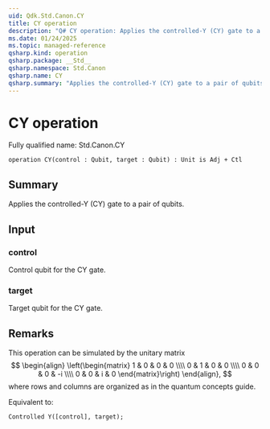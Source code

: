 ```yaml
---
uid: Qdk.Std.Canon.CY
title: CY operation
description: "Q# CY operation: Applies the controlled-Y (CY) gate to a pair of qubits."
ms.date: 01/24/2025
ms.topic: managed-reference
qsharp.kind: operation
qsharp.package: __Std__
qsharp.namespace: Std.Canon
qsharp.name: CY
qsharp.summary: "Applies the controlled-Y (CY) gate to a pair of qubits."
---
```


# CY operation

Fully qualified name: Std.Canon.CY

```qsharp
operation CY(control : Qubit, target : Qubit) : Unit is Adj + Ctl
```

## Summary
Applies the controlled-Y (CY) gate to a pair of qubits.

## Input
### control
Control qubit for the CY gate.
### target
Target qubit for the CY gate.

## Remarks
This operation can be simulated by the unitary matrix
$$
\begin{align}
    \left(\begin{matrix}
        1 & 0 & 0 & 0 \\\\
        0 & 1 & 0 & 0 \\\\
        0 & 0 & 0 & -i \\\\
        0 & 0 & i & 0
     \end{matrix}\right)
\end{align},
$$
where rows and columns are organized as in the quantum concepts guide.

Equivalent to:
```qsharp
Controlled Y([control], target);
```
